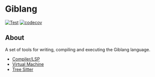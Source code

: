 # Giblang

[![Test](https://github.com/mnbjhu/giblang/actions/workflows/test.yml/badge.svg)](https://github.com/mnbjhu/another-giblang-impl/actions/workflows/test.yml)
[![codecov](https://codecov.io/gh/mnbjhu/giblang/graph/badge.svg?token=ELHSUHZM1N)](https://codecov.io/gh/mnbjhu/another-giblang-impl)

## About

A set of tools for writing, compiling and executing the Giblang language.

- [Compiler/LSP](/crates/gibc/README.md)
- [Virtual Machine](/crates/gvm/README.md)
- [Tree Sitter](/tree-sitter-giblang/README.md)
